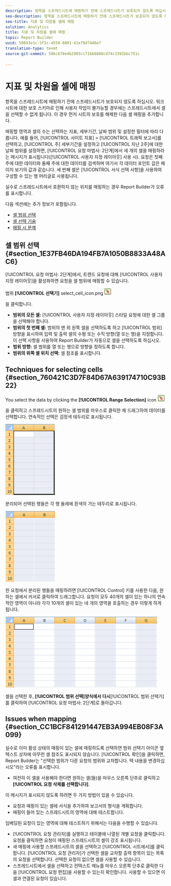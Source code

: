 ```yaml
---
description: 항목을 스프레드시트에 매핑하기 전에 스프레드시트가 보호되지 않도록 하십시오. 워크시트에 대한 보호 스키마로 인해 사용자 작업이 불가능할 경우에는 스프레드시트에서 셀을 선택할 수 없게 됩니다. 이 경우 먼저 시트의 보호를 해제한 다음 셀 매핑을 추가합니다.
seo-description: 항목을 스프레드시트에 매핑하기 전에 스프레드시트가 보호되지 않도록 하십시오. 워크시트에 대한 보호 스키마로 인해 사용자 작업이 불가능할 경우에는 스프레드시트에서 셀을 선택할 수 없게 됩니다. 이 경우 먼저 시트의 보호를 해제한 다음 셀 매핑을 추가합니다.
seo-title: 지표 및 차원을 셀에 매핑
solution: Analytics
title: 지표 및 차원을 셀에 매핑
topic: Report Builder
uuid: 50893e1c-5f2c-4558-8001-41e70d74d6e7
translation-type: tm+mt
source-git-commit: 506c670e4b2903cc71bb6880cd74c3392bbc751c

---
```



# 지표 및 차원을 셀에 매핑

항목을 스프레드시트에 매핑하기 전에 스프레드시트가 보호되지 않도록 하십시오. 워크시트에 대한 보호 스키마로 인해 사용자 작업이 불가능할 경우에는 스프레드시트에서 셀을 선택할 수 없게 됩니다. 이 경우 먼저 시트의 보호를 해제한 다음 셀 매핑을 추가합니다.

매핑할 영역과 셀의 수는 선택하는 지표, 세부기간, 날짜 범위 및 설정한 필터에 따라 다릅니다. 예를 들어, [!UICONTROL 사이트 지표] &gt; [!UICONTROL 트래픽 보고서]를 선택하고, [!UICONTROL 주] 세부기간을 설정하고 [!UICONTROL 지난 2주]에 대한 날짜 범위를 설정하면, [!UICONTROL 요청 마법사: 2단계]에서 세 개의 셀을 매핑하라는 메시지가 표시됩니다([!UICONTROL 사용자 지정 레이아웃] 사용 시). 요청은 첫째 주에 대한 데이터와 둘째 주에 대한 데이터를 검색하며 여기서 각 데이터 포인트 값은 페이지 보기의 값과 같습니다. 세 번째 셀은 [!UICONTROL 서식 선택 사항]을 사용하여 구성할 수 있는 행 머리글로 사용됩니다.

실수로 스프레드시트에서 호환하지 않는 위치를 매핑하는 경우 Report Builder가 오류를 표시합니다.

다음 섹션에는 추가 정보가 포함됩니다.

* [셀 범위 선택](../../../analyze/report-builder/layout/map-metrics-and-dimensions-to-cells.md#section_1E37FB46DA194FB7A1050B8833A48AC6)
* [셀 선택 기술](../../../analyze/report-builder/layout/map-metrics-and-dimensions-to-cells.md#section_760421C3D7F84D67A639174710C93B22)
* [매핑 시 문제](../../../analyze/report-builder/layout/map-metrics-and-dimensions-to-cells.md#section_CC1BCF841291447EB3A994EB08F3A099)

## 셀 범위 선택 {#section_1E37FB46DA194FB7A1050B8833A48AC6}

[!UICONTROL 요청 마법사: 2단계]에서, 트렌드 요청에 대해 [!UICONTROL 사용자 지정 레이아웃]을 활성화하면 요청을 셀 범위에 매핑할 수 있습니다.

범위 **[!UICONTROL 선택기]** select_cell_icon.png ![를 클릭합니다.](assets/select_cell_icon.png)

을 클릭합니다.

* **범위의 모든 셀:** [!UICONTROL 사용자 지정 레이아웃] 스타일 요청에 대한 셀 그룹을 선택해야 합니다.
* **범위의 첫 번째 셀:** 범위의 맨 위 왼쪽 셀을 선택하도록 하고 [!UICONTROL 범위] 방향을 표시하여 입력 및 출력 셀의 수평 또는 수직 방향(열 또는 행)을 지정합니다. 이 선택 사항을 사용하여 Report Builder가 자동으로 셀을 선택하도록 하십시오.
* **범위 방향:** 셀 범위를 열 또는 행으로 방향을 정하도록 합니다.
* **범위의 위쪽 셀 위치 선택:** 셀 참조를 표시합니다.

## Techniques for selecting cells {#section_760421C3D7F84D67A639174710C93B22}

You select the data by clicking the **[!UICONTROL Range Selection]** icon  ![select_cell_icon.png](assets/select_cell_icon.png)

을 클릭하고 스프레드시트의 원하는 셀 범위를 마우스로 클릭한 채 드래그하여 데이터를 선택합니다. 연속적인 선택은 검정색 테두리로 표시됩니다.

![](assets/twenty_cells.gif)

분리되어 선택된 행들은 각 행 둘레에 흰색의 가는 테두리로 표시됩니다.

![](assets/twoXten_cells_highlighted.gif)

한 요청에서 분리된 행들을 매핑하려면 [!UICONTROL Control] 키를 사용한 다음, 원하는 셀에서 커서로 클릭하여 드래그합니다. 요청이 모두 40개의 셀이 있는 하나의 연속적인 영역이 아니라 각각 10개의 셀이 있는 네 개의 영역을 호출하는 경우 이렇게 하게 됩니다.

![](assets/map4.png)

셀을 선택한 후, **[!UICONTROL 범위 선택]양식에서 다시**[!UICONTROL 범위 선택기]를 클릭하여 [!UICONTROL 요청 마법사: 2단계]로 돌아갑니다.

## Issues when mapping {#section_CC1BCF841291447EB3A994EB08F3A099}

실수로 이미 활성 상태의 매핑이 있는 셀에 매핑하도록 선택하면 범위 선택기 아이콘 옆 텍스트 상자에 아무런 셀 참조도 표시되지 않습니다. [!UICONTROL 확인]을 클릭하면, Report Builder는 "선택한 범위가 다른 요청의 범위와 교차합니다. 택 내용을 변경하십시오"라는 오류를 표시합니다.

* 여전히 이 셀을 사용해야 한다면 원하는 셀(들)을 마우스 오른쪽 단추로 클릭하고 **[!UICONTROL 요청 삭제를 선택합니다]**.

이 메시지가 표시되지 않도록 하려면 두 가지 방법이 있을 수 있습니다. 

*  요청과 매핑이 있는 셀에 서식을 추가하여 보고서의 형식을 계획합니다.
* 매핑이 들어 있는 스프레드시트의 영역에 대해 테스트합니다.

임베딩된 요청이 있는 영역에 대해 테스트하기 위해서는 다음을 수행할 수 있습니다.

* [!UICONTROL 요청 관리자]를 실행하고 테이블에 나열된 개별 요청을 클릭합니다. 요청을 클릭하면 요청이 매핑된 스프레드시트의 셀이 강조 표시됩니다.
* 새 매핑에 사용할 스프레드시트의 셀을 선택하고 [!UICONTROL 시트에서]를 클릭합니다. [!UICONTROL 요청 관리자]가 선택한 셀을 교차할 출력 항목이 있는 목록의 요청을 선택합니다. 선택한 요청이 없으면 셀을 사용할 수 있습니다.
* 스프레드시트에서 셀을 선택하고 컨텍스트 메뉴를 마우스 오른쪽 단추로 클릭한 다음 [!UICONTROL 요청 편집]을 사용할 수 있는지 확인합니다. 사용할 수 있으면 이 셀과 연결된 요청이 있습니다.
